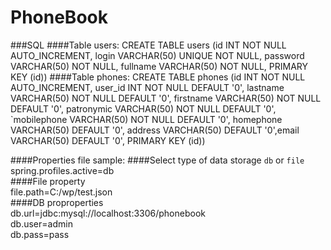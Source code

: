 # PhoneBook

###SQL
####Table users:
CREATE TABLE users (id INT NOT NULL AUTO_INCREMENT, login VARCHAR(50) UNIQUE NOT NULL, password VARCHAR(50) NOT NULL,
fullname VARCHAR(50) NOT NULL, PRIMARY KEY (id))
####Table phones:
CREATE TABLE phones (id INT NOT NULL AUTO_INCREMENT, user_id INT NOT NULL DEFAULT '0', lastname VARCHAR(50) NOT NULL DEFAULT '0',
firstname VARCHAR(50) NOT NULL DEFAULT '0', patronymic VARCHAR(50) NOT NULL DEFAULT '0', `mobilephone VARCHAR(50) NOT NULL DEFAULT '0', homephone VARCHAR(50) DEFAULT '0',
address VARCHAR(50) DEFAULT '0',email VARCHAR(50) DEFAULT '0', PRIMARY KEY (id))

####Properties file sample:
\####Select type of data storage `db` or `file` <br>
spring.profiles.active=db<br>
\####File property<br>
file.path=C:/wp/test.json<br>
\####DB proproperties<br>
db.url=jdbc:mysql://localhost:3306/phonebook<br>
db.user=admin<br>
db.pass=pass<br>

